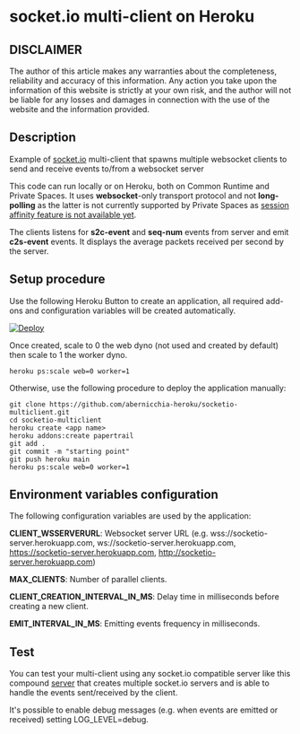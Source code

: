 # socket.io multi-client on Heroku

## DISCLAIMER

The author of this article makes any warranties about the completeness, reliability and accuracy of this information. Any action you take upon the information of this website is strictly at your own risk, and the author will not be liable for any losses and damages in connection with the use of the website and the information provided.

## Description

Example of [socket.io](https://socket.io/) multi-client that spawns multiple websocket clients to send and receive events to/from a websocket server

This code can run locally or on Heroku, both on Common Runtime and Private Spaces.
It uses **websocket**-only transport protocol and not **long-polling** as the latter is not currently supported by Private Spaces as [session affinity feature is not available yet](https://blog.heroku.com/session-affinity-ga#getting-started-with-session-affinity).

The clients listens for **s2c-event** and **seq-num** events from server and emit **c2s-event** events. It displays the average packets received per second by the server.

## Setup procedure

Use the following Heroku Button to create an application, all required add-ons and configuration variables will be created automatically.

[![Deploy](https://www.herokucdn.com/deploy/button.svg)](https://heroku.com/deploy)

Once created, scale to 0 the web dyno (not used and created by default) then scale to 1 the worker dyno.
```
heroku ps:scale web=0 worker=1
```


Otherwise, use the following procedure to deploy the application manually:

```
git clone https://github.com/abernicchia-heroku/socketio-multiclient.git
cd socketio-multiclient
heroku create <app name>
heroku addons:create papertrail
git add .
git commit -m "starting point"
git push heroku main
heroku ps:scale web=0 worker=1
```

## Environment variables configuration

The following configuration variables are used by the application:

**CLIENT_WSSERVERURL**: Websocket server URL (e.g. wss://socketio-server.herokuapp.com, ws://socketio-server.herokuapp.com, https://socketio-server.herokuapp.com, http://socketio-server.herokuapp.com)

**MAX_CLIENTS**: Number of parallel clients.

**CLIENT_CREATION_INTERVAL_IN_MS**: Delay time in milliseconds before creating a new client.

**EMIT_INTERVAL_IN_MS**: Emitting events frequency in milliseconds.


## Test

You can test your multi-client using any socket.io compatible server like this compound [server](https://github.com/abernicchia-heroku/socketio-server) that creates multiple socket.io servers and is able to handle the events sent/received by the client.

It's possible to enable debug messages (e.g. when events are emitted or received) setting LOG_LEVEL=debug.














